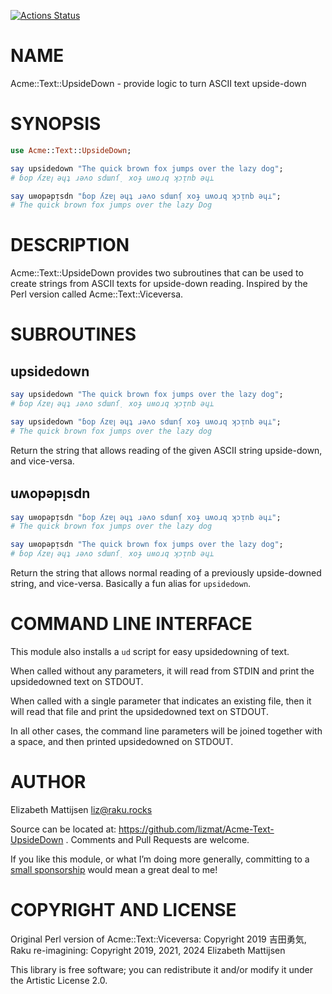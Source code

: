 [![Actions Status](https://github.com/lizmat/Acme-Text-UpsideDown/workflows/test/badge.svg)](https://github.com/lizmat/Acme-Text-UpsideDown/actions)

NAME
====

Acme::Text::UpsideDown - provide logic to turn ASCII text upside-down

SYNOPSIS
========

```raku
use Acme::Text::UpsideDown;

say upsidedown "The quick brown fox jumps over the lazy dog";
# ɓop ʎzɐꞁ ǝɥʇ ɹǝʌo sdɯnſ̣ xoɟ uʍoɹq ʞɔᴉnb ǝɥ⊥

say uʍopǝpᴉsdn "ɓop ʎzɐꞁ ǝɥʇ ɹǝʌo sdɯnſ̣ xoɟ uʍoɹq ʞɔᴉnb ǝɥ⊥";
# The quick brown fox jumps over the lazy Dog
```

DESCRIPTION
===========

Acme::Text::UpsideDown provides two subroutines that can be used to create strings from ASCII texts for upside-down reading. Inspired by the Perl version called Acme::Text::Viceversa.

SUBROUTINES
===========

upsidedown
----------

```raku
say upsidedown "The quick brown fox jumps over the lazy dog";
# ɓop ʎzɐꞁ ǝɥʇ ɹǝʌo sdɯnſ̣ xoɟ uʍoɹq ʞɔᴉnb ǝɥ⊥

say upsidedown "ɓop ʎzɐꞁ ǝɥʇ ɹǝʌo sdɯnſ̣ xoɟ uʍoɹq ʞɔᴉnb ǝɥ⊥";
# The quick brown fox jumps over the lazy dog
```

Return the string that allows reading of the given ASCII string upside-down, and vice-versa.

uʍopǝpᴉsdn
----------

```raku
say uʍopǝpᴉsdn "ɓop ʎzɐꞁ ǝɥʇ ɹǝʌo sdɯnſ̣ xoɟ uʍoɹq ʞɔᴉnb ǝɥ⊥";
# The quick brown fox jumps over the lazy dog

say uʍopǝpᴉsdn "The quick brown fox jumps over the lazy dog";
# ɓop ʎzɐꞁ ǝɥʇ ɹǝʌo sdɯnſ̣ xoɟ uʍoɹq ʞɔᴉnb ǝɥ⊥
```

Return the string that allows normal reading of a previously upside-downed string, and vice-versa. Basically a fun alias for `upsidedown`.

COMMAND LINE INTERFACE
======================

This module also installs a `ud` script for easy upsidedowning of text.

When called without any parameters, it will read from STDIN and print the upsidedowned text on STDOUT.

When called with a single parameter that indicates an existing file, then it will read that file and print the upsidedowned text on STDOUT.

In all other cases, the command line parameters will be joined together with a space, and then printed upsidedowned on STDOUT.

AUTHOR
======

Elizabeth Mattijsen <liz@raku.rocks>

Source can be located at: https://github.com/lizmat/Acme-Text-UpsideDown . Comments and Pull Requests are welcome.

If you like this module, or what I’m doing more generally, committing to a [small sponsorship](https://github.com/sponsors/lizmat/) would mean a great deal to me!

COPYRIGHT AND LICENSE
=====================

Original Perl version of Acme::Text::Viceversa: Copyright 2019 吉田勇気, Raku re-imagining: Copyright 2019, 2021, 2024 Elizabeth Mattijsen

This library is free software; you can redistribute it and/or modify it under the Artistic License 2.0.

